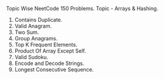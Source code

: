 Topic Wise NeetCode 150 Problems.
Topic - Arrays & Hashing.
1. Contains Duplicate.
2. Valid Anagram.
3. Two Sum.
4. Group Anagrams.
5. Top K Frequent Elements.
6. Product Of Array Except Self.
7. Valid Sudoku.
8. Encode and Decode Strings.
9. Longest Consecutive Sequence.
   
